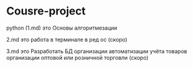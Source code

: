 # Cousre-project
python (1.md) это Основы алгоритмезации

2.md это работа в терминале в ред ос (скоро)

3.md это Разработать БД организации автоматизации учёта товаров организации оптовой или розничной торговли (скоро) 
